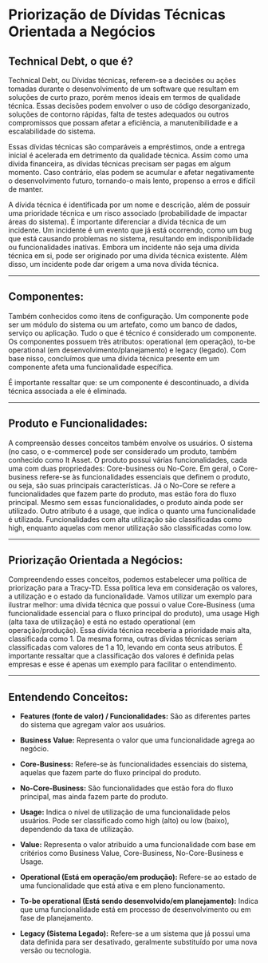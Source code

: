# Priorização de Dívidas Técnicas Orientada a Negócios

## **Technical Debt, o que é?** 


Technical Debt, ou Dívidas técnicas, referem-se a decisões ou ações tomadas durante o desenvolvimento de um software que resultam em soluções de curto prazo, porém menos ideais em termos de qualidade técnica. Essas decisões podem envolver o uso de código desorganizado, soluções de contorno rápidas, falta de testes adequados ou outros compromissos que possam afetar a eficiência, a manutenibilidade e a escalabilidade do sistema.

Essas dívidas técnicas são comparáveis a empréstimos, onde a entrega inicial é acelerada em detrimento da qualidade técnica. Assim como uma dívida financeira, as dívidas técnicas precisam ser pagas em algum momento. Caso contrário, elas podem se acumular e afetar negativamente o desenvolvimento futuro, tornando-o mais lento, propenso a erros e difícil de manter.

A dívida técnica é identificada por um nome e descrição, além de possuir uma prioridade técnica e um risco associado (probabilidade de impactar áreas do sistema). É importante diferenciar a dívida técnica de um incidente. Um incidente é um evento que já está ocorrendo, como um bug que está causando problemas no sistema, resultando em indisponibilidade ou funcionalidades inativas. Embora um incidente não seja uma dívida técnica em si, pode ser originado por uma dívida técnica existente. Além disso, um incidente pode dar origem a uma nova dívida técnica.

---

## **Componentes:**

 Também  conhecidos como itens de configuração. Um componente pode ser um módulo do sistema ou um artefato, como um banco de dados, serviço ou aplicação. Tudo o que é técnico é considerado um componente. Os componentes possuem três atributos: operational (em operação), to-be operational (em desenvolvimento/planejamento) e legacy (legado). Com base nisso, concluímos que uma dívida técnica presente em um componente afeta uma funcionalidade específica.

É importante ressaltar que: se um componente é descontinuado, a dívida técnica associada a ele é eliminada.

---

## **Produto e Funcionalidades:**
A compreensão desses conceitos também envolve os usuários. O sistema (no caso, o e-commerce) pode ser considerado um produto, também conhecido como It Asset. O produto possui várias funcionalidades, cada uma com duas propriedades: Core-business ou No-Core. Em geral, o Core-business refere-se às funcionalidades essenciais que definem o produto, ou seja, são suas principais características. Já o No-Core se refere a funcionalidades que fazem parte do produto, mas estão fora do fluxo principal. Mesmo sem essas funcionalidades, o produto ainda pode ser utilizado. Outro atributo é a usage, que indica o quanto uma funcionalidade é utilizada. Funcionalidades com alta utilização são classificadas como high, enquanto aquelas com menor utilização são classificadas como low.

---

## **Priorização Orientada a Negócios:**

Compreendendo esses conceitos, podemos estabelecer uma política de priorização para a Tracy-TD. Essa política leva em consideração os valores, a utilização e o estado da funcionalidade. Vamos utilizar um exemplo para ilustrar melhor: uma dívida técnica que possui o value Core-Business (uma funcionalidade essencial para o fluxo principal do produto), uma usage High (alta taxa de utilização) e está no estado operational (em operação/produção). Essa dívida técnica receberia a prioridade mais alta, classificada como 1. Da mesma forma, outras dívidas técnicas seriam classificadas com valores de 1 a 10, levando em conta seus atributos. É importante ressaltar que a classificação dos valores é definida pelas empresas e esse é apenas um exemplo para facilitar o entendimento.

---

## **Entendendo Conceitos**:

 * **Features (fonte de valor) / Funcionalidades:** São as diferentes partes do sistema que agregam valor aos usuários.

 * **Business Value:** Representa o valor que uma funcionalidade agrega ao negócio.

 * **Core-Business:** Refere-se às funcionalidades essenciais do sistema, aquelas que fazem parte do fluxo principal do produto.

 * **No-Core-Business:** São funcionalidades que estão fora do fluxo principal, mas ainda fazem parte do produto.

 * **Usage:** Indica o nível de utilização de uma funcionalidade pelos usuários. Pode ser classificado como high (alto) ou low (baixo), dependendo da taxa de utilização.

 * **Value:** Representa o valor atribuído a uma funcionalidade com base em critérios como Business Value, Core-Business, No-Core-Business e Usage.

 * **Operational (Está em operação/em produção):** Refere-se ao estado de uma funcionalidade que está ativa e em pleno funcionamento.

 * **To-be operational (Está sendo desenvolvido/em planejamento):** Indica que uma funcionalidade está em processo de desenvolvimento ou em fase de planejamento.

 * **Legacy (Sistema Legado):** Refere-se a um sistema que já possui uma data definida para ser desativado, geralmente substituído por uma nova versão ou tecnologia.

